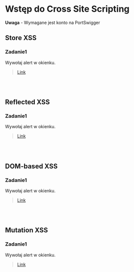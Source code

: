 # Wstęp do Cross Site Scripting
**Uwaga** - Wymagane jest konto na PortSwigger

## Store XSS
### Zadanie1

Wywołaj alert w okienku.
> [Link](https://portswigger.net/web-security/cross-site-scripting/reflected/lab-html-context-nothing-encoded)

<br/><br/>

## Reflected XSS
### Zadanie1

Wywołaj alert w okienku.
> [Link](https://portswigger.net/web-security/cross-site-scripting/reflected/lab-html-context-nothing-encoded)

<br/><br/>

## DOM-based XSS
### Zadanie1

Wywołaj alert w okienku.
> [Link](https://portswigger.net/web-security/cross-site-scripting/reflected/lab-html-context-nothing-encoded)

<br/><br/>

## Mutation XSS
### Zadanie1

Wywołaj alert w okienku.
> [Link](https://portswigger.net/web-security/cross-site-scripting/reflected/lab-html-context-nothing-encoded)

<br/><br/>
